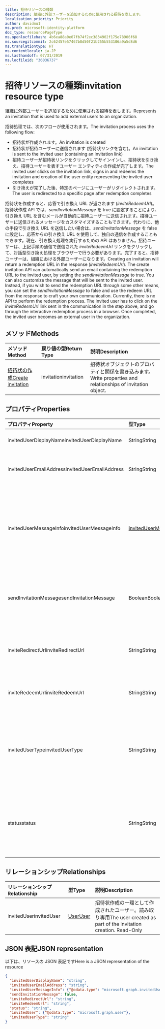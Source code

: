 ```yaml
---
title: 招待リソースの種類
description: 組織に外部ユーザーを追加するために使用される招待を表します。
localization_priority: Priority
author: davidmu1
ms.prod: microsoft-identity-platform
doc_type: resourcePageType
ms.openlocfilehash: 4b6ea88a0e07fb74f2ec3834902f175e78906f68
ms.sourcegitcommit: 2c62457e57467b8d50f21b255b553106a9a5d8d6
ms.translationtype: HT
ms.contentlocale: ja-JP
ms.lasthandoff: 07/31/2019
ms.locfileid: "36036737"
---
```

# <a name="invitation-resource-type"></a><span data-ttu-id="4416d-103">招待リソースの種類</span><span class="sxs-lookup"><span data-stu-id="4416d-103">invitation resource type</span></span>

<span data-ttu-id="4416d-104">組織に外部ユーザーを追加するために使用される招待を表します。</span><span class="sxs-lookup"><span data-stu-id="4416d-104">Represents an invitation that is used to add external users to an organization.</span></span> 

<span data-ttu-id="4416d-105">招待処理では、次のフローが使用されます。</span><span class="sxs-lookup"><span data-stu-id="4416d-105">The invitation process uses the following flow:</span></span>

* <span data-ttu-id="4416d-106">招待状が作成されます。</span><span class="sxs-lookup"><span data-stu-id="4416d-106">An invitation is created</span></span>
* <span data-ttu-id="4416d-107">招待状が招待ユーザーに送信されます (招待状リンクを含む)。</span><span class="sxs-lookup"><span data-stu-id="4416d-107">An invitation is sent to the invited user (containing an invitation link)</span></span>
* <span data-ttu-id="4416d-108">招待ユーザーが招待状リンクをクリックしてサインインし、招待状を引き換え、招待ユーザーを表すユーザー エンティティの作成が完了します。</span><span class="sxs-lookup"><span data-stu-id="4416d-108">The invited user clicks on the invitation link, signs in and redeems the invitation and creation of the user entity representing the invited user completes</span></span>
* <span data-ttu-id="4416d-109">引き換えが完了した後、特定のページにユーザーがリダイレクトされます。</span><span class="sxs-lookup"><span data-stu-id="4416d-109">The user is redirected to a specific page after redemption completes</span></span>

<span data-ttu-id="4416d-p101">招待状を作成すると、応答で引き換え URL が返されます (*inviteRedeemUrl*)。招待状作成 API では、*sendInvitationMessage* を true に設定することにより、引き換え URL を含むメールが自動的に招待ユーザーに送信されます。招待ユーザーに送信されるメッセージをカスタマイズすることもできます。代わりに、他の手段で引き換え URL を送信したい場合は、*sendInvitationMessage* を false に設定し、応答からの引き換え URL を使用して、独自の通信を作成することもできます。現在、引き換え処理を実行するための API はありません。招待ユーザーは、上記手順の通信で送信された *inviteRedeemUrl* リンクをクリックして、対話型引き換え処理をブラウザーで行う必要があります。完了すると、招待ユーザーは、組織における外部ユーザーになります。</span><span class="sxs-lookup"><span data-stu-id="4416d-p101">Creating an invitation will return a redemption URL in the response (*inviteRedeemUrl*). The create invitation API can automatically send an email containing the redemption URL to the invited user, by setting the *sendInvitationMessage* to true. You can also customize the message that will be sent to the invited user. Instead, if you wish to send the redemption URL through some other means, you can set the *sendInvitationMessage* to false and use the redeem URL from the response to craft your own communication. Currently, there is no API to perform the redemption process. The invited user has to click on the *inviteRedeemUrl* link sent in the communication in the step above, and go through the interactive redemption process in a browser. Once completed, the invited user becomes an external user in the organization.</span></span>


## <a name="methods"></a><span data-ttu-id="4416d-117">メソッド</span><span class="sxs-lookup"><span data-stu-id="4416d-117">Methods</span></span>
| <span data-ttu-id="4416d-118">メソッド</span><span class="sxs-lookup"><span data-stu-id="4416d-118">Method</span></span>       | <span data-ttu-id="4416d-119">戻り値の型</span><span class="sxs-lookup"><span data-stu-id="4416d-119">Return Type</span></span>  |<span data-ttu-id="4416d-120">説明</span><span class="sxs-lookup"><span data-stu-id="4416d-120">Description</span></span>|
|:---------------|:--------|:----------|
|[<span data-ttu-id="4416d-121">招待状の作成</span><span class="sxs-lookup"><span data-stu-id="4416d-121">Create invitation</span></span>](../api/invitation-post.md) | <span data-ttu-id="4416d-122">invitation</span><span class="sxs-lookup"><span data-stu-id="4416d-122">invitation</span></span> | <span data-ttu-id="4416d-123">招待状オブジェクトのプロパティと関係を書き込みます。</span><span class="sxs-lookup"><span data-stu-id="4416d-123">Write properties and relationships of invitation object.</span></span>|

## <a name="properties"></a><span data-ttu-id="4416d-124">プロパティ</span><span class="sxs-lookup"><span data-stu-id="4416d-124">Properties</span></span>
| <span data-ttu-id="4416d-125">プロパティ</span><span class="sxs-lookup"><span data-stu-id="4416d-125">Property</span></span>     | <span data-ttu-id="4416d-126">型</span><span class="sxs-lookup"><span data-stu-id="4416d-126">Type</span></span>   |<span data-ttu-id="4416d-127">説明</span><span class="sxs-lookup"><span data-stu-id="4416d-127">Description</span></span>|
|:---------------|:--------|:----------|
|<span data-ttu-id="4416d-128">invitedUserDisplayName</span><span class="sxs-lookup"><span data-stu-id="4416d-128">invitedUserDisplayName</span></span>|<span data-ttu-id="4416d-129">String</span><span class="sxs-lookup"><span data-stu-id="4416d-129">String</span></span>|<span data-ttu-id="4416d-130">招待されるユーザーの表示名。</span><span class="sxs-lookup"><span data-stu-id="4416d-130">The display name of the user being invited.</span></span>|
|<span data-ttu-id="4416d-131">invitedUserEmailAddress</span><span class="sxs-lookup"><span data-stu-id="4416d-131">invitedUserEmailAddress</span></span>|<span data-ttu-id="4416d-132">String</span><span class="sxs-lookup"><span data-stu-id="4416d-132">String</span></span>|<span data-ttu-id="4416d-p102">招待されるユーザーのメール アドレス。必須。</span><span class="sxs-lookup"><span data-stu-id="4416d-p102">The email address of the user being invited. Required.</span></span>|
|<span data-ttu-id="4416d-135">invitedUserMessageInfo</span><span class="sxs-lookup"><span data-stu-id="4416d-135">invitedUserMessageInfo</span></span>|[<span data-ttu-id="4416d-136">invitedUserMessageInfo</span><span class="sxs-lookup"><span data-stu-id="4416d-136">invitedUserMessageInfo</span></span>](invitedusermessageinfo.md)|<span data-ttu-id="4416d-137">メッセージ テキスト、言語、および cc 受信者リストのカスタマイズなど、招待ユーザーに送信されるメッセージの追加構成。</span><span class="sxs-lookup"><span data-stu-id="4416d-137">Additional configuration for the message being sent to the invited user, including customizing message text, language and cc recipient list.</span></span>|
|<span data-ttu-id="4416d-138">sendInvitationMessage</span><span class="sxs-lookup"><span data-stu-id="4416d-138">sendInvitationMessage</span></span>|<span data-ttu-id="4416d-139">Boolean</span><span class="sxs-lookup"><span data-stu-id="4416d-139">Boolean</span></span>|<span data-ttu-id="4416d-p103">招待されるユーザーにメールを送信するかどうかを示します。既定値は false です。</span><span class="sxs-lookup"><span data-stu-id="4416d-p103">Indicates whether an email should be sent to the user being invited or not. The default is false.</span></span>|
|<span data-ttu-id="4416d-142">inviteRedirectUrl</span><span class="sxs-lookup"><span data-stu-id="4416d-142">inviteRedirectUrl</span></span>|<span data-ttu-id="4416d-143">String</span><span class="sxs-lookup"><span data-stu-id="4416d-143">String</span></span>|<span data-ttu-id="4416d-p104">招待状が引き換えられるとにユーザーがリダイレクトされる URL。必須。</span><span class="sxs-lookup"><span data-stu-id="4416d-p104">The URL user should be redirected to once the invitation is redeemed. Required.</span></span>|
|<span data-ttu-id="4416d-146">inviteRedeemUrl</span><span class="sxs-lookup"><span data-stu-id="4416d-146">inviteRedeemUrl</span></span>|<span data-ttu-id="4416d-147">String</span><span class="sxs-lookup"><span data-stu-id="4416d-147">String</span></span>|<span data-ttu-id="4416d-p105">ユーザーが招待状の引き換えに使用できる URL。読み取り専用</span><span class="sxs-lookup"><span data-stu-id="4416d-p105">The URL user can use to redeem his invitation. Read-Only</span></span>|
|<span data-ttu-id="4416d-150">invitedUserType</span><span class="sxs-lookup"><span data-stu-id="4416d-150">invitedUserType</span></span>|<span data-ttu-id="4416d-151">String</span><span class="sxs-lookup"><span data-stu-id="4416d-151">String</span></span>|<span data-ttu-id="4416d-152">招待されるユーザーの userType。</span><span class="sxs-lookup"><span data-stu-id="4416d-152">The userType of the user being invited.</span></span> <span data-ttu-id="4416d-153">既定では Guest です。</span><span class="sxs-lookup"><span data-stu-id="4416d-153">By default, this is Guest.</span></span> <span data-ttu-id="4416d-154">会社の管理者の場合は、Member として招待できます。</span><span class="sxs-lookup"><span data-stu-id="4416d-154">You can invite as Member if you are a company administrator.</span></span> |
|<span data-ttu-id="4416d-155">status</span><span class="sxs-lookup"><span data-stu-id="4416d-155">status</span></span>|<span data-ttu-id="4416d-156">String</span><span class="sxs-lookup"><span data-stu-id="4416d-156">String</span></span>|<span data-ttu-id="4416d-p107">招待の状態。可能な値:PendingAcceptance、Completed、InProgress、および Error</span><span class="sxs-lookup"><span data-stu-id="4416d-p107">The status of the invitation. Possible values: PendingAcceptance, Completed, InProgress, and Error</span></span>|

## <a name="relationships"></a><span data-ttu-id="4416d-159">リレーションシップ</span><span class="sxs-lookup"><span data-stu-id="4416d-159">Relationships</span></span>
| <span data-ttu-id="4416d-160">リレーションシップ</span><span class="sxs-lookup"><span data-stu-id="4416d-160">Relationship</span></span> | <span data-ttu-id="4416d-161">型</span><span class="sxs-lookup"><span data-stu-id="4416d-161">Type</span></span>   |<span data-ttu-id="4416d-162">説明</span><span class="sxs-lookup"><span data-stu-id="4416d-162">Description</span></span>|
|:---------------|:--------|:----------|
|<span data-ttu-id="4416d-163">invitedUser</span><span class="sxs-lookup"><span data-stu-id="4416d-163">invitedUser</span></span>|[<span data-ttu-id="4416d-164">User</span><span class="sxs-lookup"><span data-stu-id="4416d-164">User</span></span>](user.md)|<span data-ttu-id="4416d-p108">招待状作成の一環として作成されたユーザー。読み取り専用</span><span class="sxs-lookup"><span data-stu-id="4416d-p108">The user created as part of the invitation creation. Read-Only</span></span>|

## <a name="json-representation"></a><span data-ttu-id="4416d-167">JSON 表記</span><span class="sxs-lookup"><span data-stu-id="4416d-167">JSON representation</span></span>
<span data-ttu-id="4416d-168">以下は、リソースの JSON 表記です</span><span class="sxs-lookup"><span data-stu-id="4416d-168">Here is a JSON representation of the resource</span></span>

<!-- { "blockType": "resource", "baseType": "microsoft.graph.entity", "@odata.type": "microsoft.graph.invitation" } -->
```json
{
  "invitedUserDisplayName": "string",
  "invitedUserEmailAddress": "string",
  "invitedUserMessageInfo": {"@odata.type": "microsoft.graph.invitedUserMessageInfo"},
  "sendInvitationMessage": false,
  "inviteRedirectUrl": "string",
  "inviteRedeemUrl": "string",
  "status": "string",
  "invitedUser": {"@odata.type": "microsoft.graph.user"},
  "invitedUserType": "string"
}
```


<!-- uuid: 8fcb5dbc-d5aa-4681-8e31-b001d5168d79
2016-22-25 14:57:30 UTC -->
<!-- {
  "type": "#page.annotation",
  "description": "invitation resource",
  "keywords": "",
  "section": "documentation",
  "tocPath": ""
}-->
